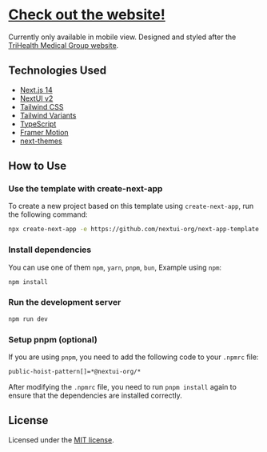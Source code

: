 # [Check out the website!](https://medical-office-nextui-app.web.app/)
Currently only available in mobile view. Designed and styled after the [TriHealth Medical Group website](https://www.trihealth.com/).

## Technologies Used

- [Next.js 14](https://nextjs.org/docs/getting-started)
- [NextUI v2](https://nextui.org/)
- [Tailwind CSS](https://tailwindcss.com/)
- [Tailwind Variants](https://tailwind-variants.org)
- [TypeScript](https://www.typescriptlang.org/)
- [Framer Motion](https://www.framer.com/motion/)
- [next-themes](https://github.com/pacocoursey/next-themes)

## How to Use

### Use the template with create-next-app

To create a new project based on this template using `create-next-app`, run the following command:

```bash
npx create-next-app -e https://github.com/nextui-org/next-app-template
```

### Install dependencies

You can use one of them `npm`, `yarn`, `pnpm`, `bun`, Example using `npm`:

```bash
npm install
```

### Run the development server

```bash
npm run dev
```

### Setup pnpm (optional)

If you are using `pnpm`, you need to add the following code to your `.npmrc` file:

```bash
public-hoist-pattern[]=*@nextui-org/*
```

After modifying the `.npmrc` file, you need to run `pnpm install` again to ensure that the dependencies are installed correctly.

## License

Licensed under the [MIT license](https://github.com/nextui-org/next-app-template/blob/main/LICENSE).
